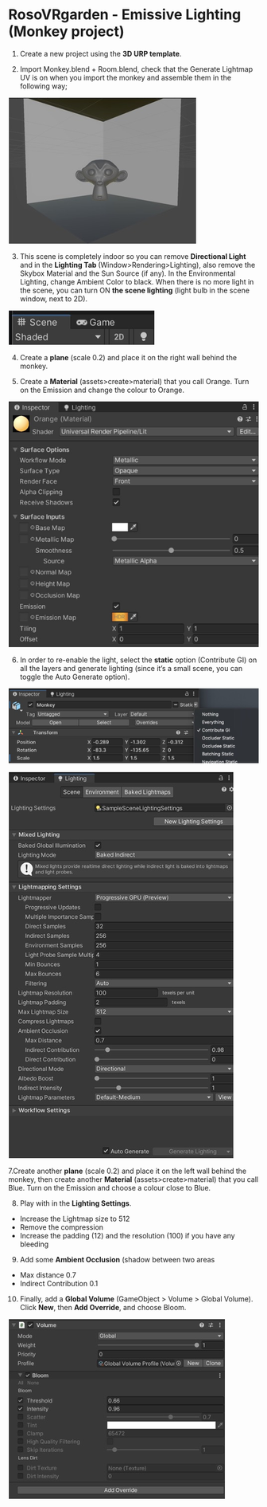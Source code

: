 # RosoVRgarden - Emissive Lighting (Monkey project)

1. Create a new project using the <b>3D URP template</b>.<span class="Apple-converted-space"> </span></p>

2. Import Monkey.blend + Room.blend, check that the Generate Lightmap UV is on when you import the monkey and assemble them in the following way;</p>

<p align="left"><img src="images/monkey01.jpg"/></p>

3. This scene is completely indoor so you can remove <b>Directional Light </b>and in the <b>Lighting Tab </b>(Window&gt;Rendering&gt;Lighting), also remove the Skybox Material and the Sun Source (if any). In the Environmental Lighting, change Ambient Color to black. When there is no more light in the scene, you can turn ON <b>the scene lighting</b> (light bulb in the scene window, next to 2D).

<p align="left"><img src="images/monkey02.jpg"/></p>

4. Create a <b>plane</b> (scale 0.2) and place it on the right wall behind the monkey.</p>

5. Create a <b>Material</b> (assets&gt;create&gt;material) that you call Orange. Turn on the Emission and change the colour to Orange.

<p align="left"><img src="images/monkey03.jpg"/></p>

6. In order to re-enable the light, select the <b>static</b> option (Contribute GI) on all the layers and generate lighting (since it’s a small scene, you can toggle the Auto Generate option).<br>

<p align="left"><img src="images/monkey04.jpg"/></p>
<p align="left"><img src="images/monkey05.jpg"/></p>

7.Create another <b>plane</b> (scale 0.2) and place it on the left wall behind the monkey, then create another <b>Material</b> (assets&gt;create&gt;material) that you call Blue. Turn on the Emission and choose a colour close to Blue.

8. Play with in the <b>Lighting Settings</b>.
- Increase the Lightmap size to 512<br>
- Remove the compression <br>
- Increase the padding (12) and the resolution (100) if you have any bleeding

9. Add some <b>Ambient Occlusion</b> (shadow between two areas
- Max distance 0.7
- Indirect Contribution 0.1

10. Finally, add a <b>Global Volume</b> (GameObject &gt; Volume &gt; Global Volume).
Click <b>New</b>, then <b>Add Override</b>, and choose Bloom.</p>

<p align="left"><img src="images/monkey07.jpg"/></p>

